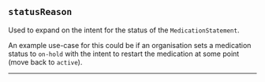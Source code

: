 ## `statusReason`

Used to expand on the intent for the status of the `MedicationStatement`.

An example use-case for this could be if an organisation sets a medication status to `on-hold` with the intent to restart the medication at some point (move back to `active`).

---
